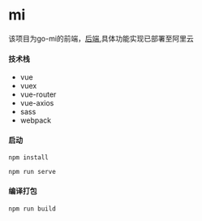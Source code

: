 # mi

该项目为go-mi的前端，[后端](https://github.com/qingpingyin/go-mi),具体功能实现已部署至阿里云

#### 技术栈

- vue
- vuex
- vue-router
- vue-axios
- sass
- webpack

#### 启动

```
npm install
```

```
npm run serve
```

#### 编译打包

```
npm run build
```

